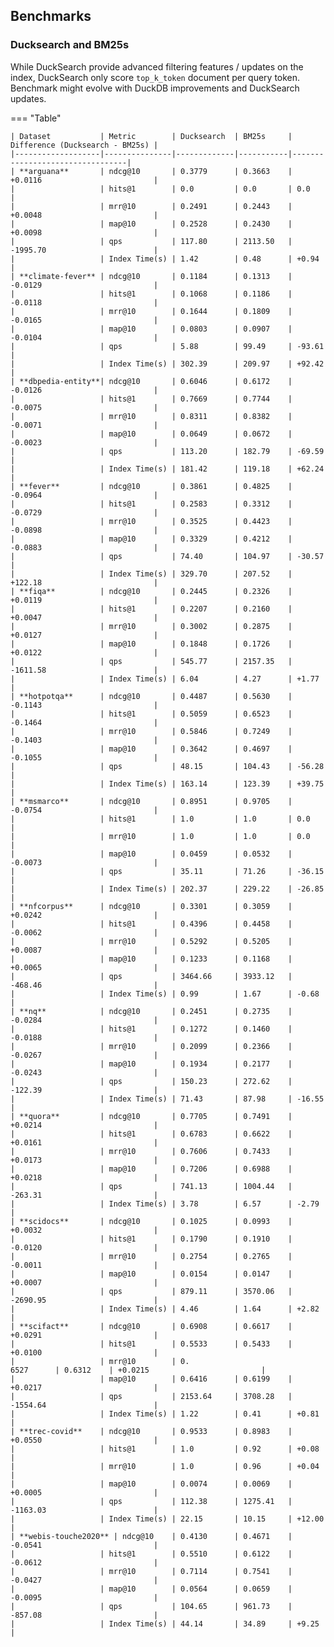 ## Benchmarks

### Ducksearch and BM25s

While DuckSearch provide advanced filtering features / updates on the index, DuckSearch only score `top_k_token` document per query token. Benchmark might evolve with DuckDB improvements and DuckSearch updates.

=== "Table"

    | Dataset           | Metric        | Ducksearch  | BM25s     | Difference (Ducksearch - BM25s) |
    |-------------------|---------------|-------------|-----------|---------------------------------|
    | **arguana**       | ndcg@10       | 0.3779      | 0.3663    | +0.0116                         |
    |                   | hits@1        | 0.0         | 0.0       | 0.0                             |
    |                   | mrr@10        | 0.2491      | 0.2443    | +0.0048                         |
    |                   | map@10        | 0.2528      | 0.2430    | +0.0098                         |
    |                   | qps           | 117.80      | 2113.50   | -1995.70                        |
    |                   | Index Time(s) | 1.42        | 0.48      | +0.94                           |
    | **climate-fever** | ndcg@10       | 0.1184      | 0.1313    | -0.0129                         |
    |                   | hits@1        | 0.1068      | 0.1186    | -0.0118                         |
    |                   | mrr@10        | 0.1644      | 0.1809    | -0.0165                         |
    |                   | map@10        | 0.0803      | 0.0907    | -0.0104                         |
    |                   | qps           | 5.88        | 99.49     | -93.61                          |
    |                   | Index Time(s) | 302.39      | 209.97    | +92.42                          |
    | **dbpedia-entity**| ndcg@10       | 0.6046      | 0.6172    | -0.0126                         |
    |                   | hits@1        | 0.7669      | 0.7744    | -0.0075                         |
    |                   | mrr@10        | 0.8311      | 0.8382    | -0.0071                         |
    |                   | map@10        | 0.0649      | 0.0672    | -0.0023                         |
    |                   | qps           | 113.20      | 182.79    | -69.59                          |
    |                   | Index Time(s) | 181.42      | 119.18    | +62.24                          |
    | **fever**         | ndcg@10       | 0.3861      | 0.4825    | -0.0964                         |
    |                   | hits@1        | 0.2583      | 0.3312    | -0.0729                         |
    |                   | mrr@10        | 0.3525      | 0.4423    | -0.0898                         |
    |                   | map@10        | 0.3329      | 0.4212    | -0.0883                         |
    |                   | qps           | 74.40       | 104.97    | -30.57                          |
    |                   | Index Time(s) | 329.70      | 207.52    | +122.18                         |
    | **fiqa**          | ndcg@10       | 0.2445      | 0.2326    | +0.0119                         |
    |                   | hits@1        | 0.2207      | 0.2160    | +0.0047                         |
    |                   | mrr@10        | 0.3002      | 0.2875    | +0.0127                         |
    |                   | map@10        | 0.1848      | 0.1726    | +0.0122                         |
    |                   | qps           | 545.77      | 2157.35   | -1611.58                        |
    |                   | Index Time(s) | 6.04        | 4.27      | +1.77                           |
    | **hotpotqa**      | ndcg@10       | 0.4487      | 0.5630    | -0.1143                         |
    |                   | hits@1        | 0.5059      | 0.6523    | -0.1464                         |
    |                   | mrr@10        | 0.5846      | 0.7249    | -0.1403                         |
    |                   | map@10        | 0.3642      | 0.4697    | -0.1055                         |
    |                   | qps           | 48.15       | 104.43    | -56.28                          |
    |                   | Index Time(s) | 163.14      | 123.39    | +39.75                          |
    | **msmarco**       | ndcg@10       | 0.8951      | 0.9705    | -0.0754                         |
    |                   | hits@1        | 1.0         | 1.0       | 0.0                             |
    |                   | mrr@10        | 1.0         | 1.0       | 0.0                             |
    |                   | map@10        | 0.0459      | 0.0532    | -0.0073                         |
    |                   | qps           | 35.11       | 71.26     | -36.15                          |
    |                   | Index Time(s) | 202.37      | 229.22    | -26.85                          |
    | **nfcorpus**      | ndcg@10       | 0.3301      | 0.3059    | +0.0242                         |
    |                   | hits@1        | 0.4396      | 0.4458    | -0.0062                         |
    |                   | mrr@10        | 0.5292      | 0.5205    | +0.0087                         |
    |                   | map@10        | 0.1233      | 0.1168    | +0.0065                         |
    |                   | qps           | 3464.66     | 3933.12   | -468.46                         |
    |                   | Index Time(s) | 0.99        | 1.67      | -0.68                           |
    | **nq**            | ndcg@10       | 0.2451      | 0.2735    | -0.0284                         |
    |                   | hits@1        | 0.1272      | 0.1460    | -0.0188                         |
    |                   | mrr@10        | 0.2099      | 0.2366    | -0.0267                         |
    |                   | map@10        | 0.1934      | 0.2177    | -0.0243                         |
    |                   | qps           | 150.23      | 272.62    | -122.39                         |
    |                   | Index Time(s) | 71.43       | 87.98     | -16.55                          |
    | **quora**         | ndcg@10       | 0.7705      | 0.7491    | +0.0214                         |
    |                   | hits@1        | 0.6783      | 0.6622    | +0.0161                         |
    |                   | mrr@10        | 0.7606      | 0.7433    | +0.0173                         |
    |                   | map@10        | 0.7206      | 0.6988    | +0.0218                         |
    |                   | qps           | 741.13      | 1004.44   | -263.31                         |
    |                   | Index Time(s) | 3.78        | 6.57      | -2.79                           |
    | **scidocs**       | ndcg@10       | 0.1025      | 0.0993    | +0.0032                         |
    |                   | hits@1        | 0.1790      | 0.1910    | -0.0120                         |
    |                   | mrr@10        | 0.2754      | 0.2765    | -0.0011                         |
    |                   | map@10        | 0.0154      | 0.0147    | +0.0007                         |
    |                   | qps           | 879.11      | 3570.06   | -2690.95                        |
    |                   | Index Time(s) | 4.46        | 1.64      | +2.82                           |
    | **scifact**       | ndcg@10       | 0.6908      | 0.6617    | +0.0291                         |
    |                   | hits@1        | 0.5533      | 0.5433    | +0.0100                         |
    |                   | mrr@10        | 0.
    6527      | 0.6312    | +0.0215                         |
    |                   | map@10        | 0.6416      | 0.6199    | +0.0217                         |
    |                   | qps           | 2153.64     | 3708.28   | -1554.64                        |
    |                   | Index Time(s) | 1.22        | 0.41      | +0.81                           |
    | **trec-covid**    | ndcg@10       | 0.9533      | 0.8983    | +0.0550                         |
    |                   | hits@1        | 1.0         | 0.92      | +0.08                           |
    |                   | mrr@10        | 1.0         | 0.96      | +0.04                           |
    |                   | map@10        | 0.0074      | 0.0069    | +0.0005                         |
    |                   | qps           | 112.38      | 1275.41   | -1163.03                        |
    |                   | Index Time(s) | 22.15       | 10.15     | +12.00                          |
    | **webis-touche2020** | ndcg@10    | 0.4130      | 0.4671    | -0.0541                         |
    |                   | hits@1        | 0.5510      | 0.6122    | -0.0612                         |
    |                   | mrr@10        | 0.7114      | 0.7541    | -0.0427                         |
    |                   | map@10        | 0.0564      | 0.0659    | -0.0095                         |
    |                   | qps           | 104.65      | 961.73    | -857.08                         |
    |                   | Index Time(s) | 44.14       | 34.89     | +9.25                           |


